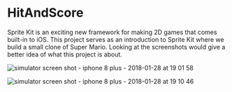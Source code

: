 # HitAndScore
Sprite Kit is an exciting new framework for making 2D games that comes built-in to iOS. This project serves as an introduction to Sprite Kit where we build a small clone of Super Mario. Looking at the screenshots would give a better idea of what this project is about.

![simulator screen shot - iphone 8 plus - 2018-01-28 at 19 01 58](https://user-images.githubusercontent.com/21070922/35482793-0e2ef1a6-0460-11e8-8eda-20f3efb68ffa.png)

![simulator screen shot - iphone 8 plus - 2018-01-28 at 19 10 46](https://user-images.githubusercontent.com/21070922/35482827-6f616ca6-0460-11e8-812d-9e38537ebad8.png)
